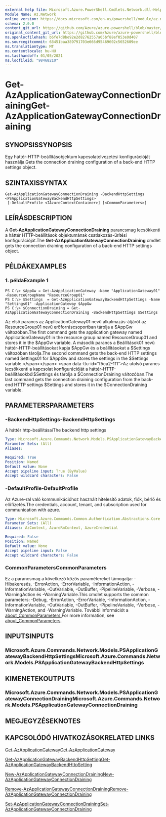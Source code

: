 ```yaml
---
external help file: Microsoft.Azure.PowerShell.Cmdlets.Network.dll-Help.xml
Module Name: Az.Network
online version: https://docs.microsoft.com/en-us/powershell/module/az.network/get-azapplicationgatewayconnectiondraining
schema: 2.0.0
content_git_url: https://github.com/Azure/azure-powershell/blob/master/src/Network/Network/help/Get-AzApplicationGatewayConnectionDraining.md
original_content_git_url: https://github.com/Azure/azure-powershell/blob/master/src/Network/Network/help/Get-AzApplicationGatewayConnectionDraining.md
ms.openlocfilehash: b6fe7d8be92e2d82762557a05bf88ef053e0d407
ms.sourcegitcommit: 68451baa389791703e666d95469602c5652609ee
ms.translationtype: MT
ms.contentlocale: hu-HU
ms.lasthandoff: 01/05/2021
ms.locfileid: "98468210"
---
```

# <span data-ttu-id="f5ca2-101">Get-AzApplicationGatewayConnectionDraining</span><span class="sxs-lookup"><span data-stu-id="f5ca2-101">Get-AzApplicationGatewayConnectionDraining</span></span>

## <span data-ttu-id="f5ca2-102">SYNOPSIS</span><span class="sxs-lookup"><span data-stu-id="f5ca2-102">SYNOPSIS</span></span>
<span data-ttu-id="f5ca2-103">Egy háttér-HTTP-beállításobjektum kapcsolatelvezetési konfigurációját használja.</span><span class="sxs-lookup"><span data-stu-id="f5ca2-103">Gets the connection draining configuration of a back-end HTTP settings object.</span></span>

## <span data-ttu-id="f5ca2-104">SZINTAXIS</span><span class="sxs-lookup"><span data-stu-id="f5ca2-104">SYNTAX</span></span>

```
Get-AzApplicationGatewayConnectionDraining -BackendHttpSettings <PSApplicationGatewayBackendHttpSettings>
 [-DefaultProfile <IAzureContextContainer>] [<CommonParameters>]
```

## <span data-ttu-id="f5ca2-105">LEÍRÁS</span><span class="sxs-lookup"><span data-stu-id="f5ca2-105">DESCRIPTION</span></span>
<span data-ttu-id="f5ca2-106">A **Get-AzApplicationGatewayConnectionDraining** parancsmag lecsökkenti a háttér HTTP-beállítások objektumának csatlakozás-ürítési konfigurációját.</span><span class="sxs-lookup"><span data-stu-id="f5ca2-106">The **Get-AzApplicationGatewayConnectionDraining** cmdlet gets the connection draining configuration of a back-end HTTP settings object.</span></span>

## <span data-ttu-id="f5ca2-107">PÉLDÁK</span><span class="sxs-lookup"><span data-stu-id="f5ca2-107">EXAMPLES</span></span>

### <span data-ttu-id="f5ca2-108">1. példa</span><span class="sxs-lookup"><span data-stu-id="f5ca2-108">Example 1</span></span>
```
PS C:\> $AppGw = Get-AzApplicationGateway -Name "ApplicationGateway01" -ResourceGroupName "ResourceGroup01"
PS C:\> $Settings  = Get-AzApplicationGatewayBackendHttpSettings -Name "Settings01" -ApplicationGateway $AppGw
PS C:\> $ConnectionDraining = Get-AzApplicationGatewayConnectionDraining -BackendHttpSettings $Settings
```

<span data-ttu-id="f5ca2-109">Az első parancs az ApplicationGateway01 nevű alkalmazás-átjárót az ResourceGroup01 nevű erőforráscsoportban tárolja a $AppGw változóban.</span><span class="sxs-lookup"><span data-stu-id="f5ca2-109">The first command gets the application gateway named ApplicationGateway01 in the resource group named ResourceGroup01 and stores it in the $AppGw variable.</span></span>
<span data-ttu-id="f5ca2-110">A második parancs a Beállítások01 nevű háttér-HTTP-beállításokat kapja $AppGw és a beállításokat a $Settings változóban tárolja.</span><span class="sxs-lookup"><span data-stu-id="f5ca2-110">The second command gets the back-end HTTP settings named Settings01 for $AppGw and stores the settings in the $Settings variable.</span></span>
<span data-ttu-id="f5ca2-111">Az utolsó parancs lecsökkenti a kapcsolat konfigurációját a háttér-HTTP-beállításokból$Settings és tárolja a $ConnectionDraining változóban.</span><span class="sxs-lookup"><span data-stu-id="f5ca2-111">The last command gets the connection draining configuration from the back-end HTTP settings $Settings and stores it in the $ConnectionDraining variable.</span></span>

## <span data-ttu-id="f5ca2-112">PARAMETERS</span><span class="sxs-lookup"><span data-stu-id="f5ca2-112">PARAMETERS</span></span>

### <span data-ttu-id="f5ca2-113">-BackendHttpSettings</span><span class="sxs-lookup"><span data-stu-id="f5ca2-113">-BackendHttpSettings</span></span>
<span data-ttu-id="f5ca2-114">A háttér http-beállításai</span><span class="sxs-lookup"><span data-stu-id="f5ca2-114">The backend http settings</span></span>

```yaml
Type: Microsoft.Azure.Commands.Network.Models.PSApplicationGatewayBackendHttpSettings
Parameter Sets: (All)
Aliases:

Required: True
Position: Named
Default value: None
Accept pipeline input: True (ByValue)
Accept wildcard characters: False
```

### <span data-ttu-id="f5ca2-115">-DefaultProfile</span><span class="sxs-lookup"><span data-stu-id="f5ca2-115">-DefaultProfile</span></span>
<span data-ttu-id="f5ca2-116">Az Azure-ral való kommunikációhoz használt hitelesítő adatok, fiók, bérlő és előfizetés.</span><span class="sxs-lookup"><span data-stu-id="f5ca2-116">The credentials, account, tenant, and subscription used for communication with azure.</span></span>

```yaml
Type: Microsoft.Azure.Commands.Common.Authentication.Abstractions.Core.IAzureContextContainer
Parameter Sets: (All)
Aliases: AzContext, AzureRmContext, AzureCredential

Required: False
Position: Named
Default value: None
Accept pipeline input: False
Accept wildcard characters: False
```

### <span data-ttu-id="f5ca2-117">CommonParameters</span><span class="sxs-lookup"><span data-stu-id="f5ca2-117">CommonParameters</span></span>
<span data-ttu-id="f5ca2-118">Ez a parancsmag a következő közös paramétereket támogatja: -Hibakeresés, -ErrorAction, -ErrorVariable, -InformationAction, -InformationVariable, -OutVariable, -OutBuffer, -PipelineVariable, -Verbose, -WarningAction és -WarningVariable.</span><span class="sxs-lookup"><span data-stu-id="f5ca2-118">This cmdlet supports the common parameters: -Debug, -ErrorAction, -ErrorVariable, -InformationAction, -InformationVariable, -OutVariable, -OutBuffer, -PipelineVariable, -Verbose, -WarningAction, and -WarningVariable.</span></span> <span data-ttu-id="f5ca2-119">További információt a [about_CommonParameters.](http://go.microsoft.com/fwlink/?LinkID=113216)</span><span class="sxs-lookup"><span data-stu-id="f5ca2-119">For more information, see [about_CommonParameters](http://go.microsoft.com/fwlink/?LinkID=113216).</span></span>

## <span data-ttu-id="f5ca2-120">INPUTS</span><span class="sxs-lookup"><span data-stu-id="f5ca2-120">INPUTS</span></span>

### <span data-ttu-id="f5ca2-121">Microsoft.Azure.Commands.Network.Models.PSApplicationGatewayBackendHttpSettings</span><span class="sxs-lookup"><span data-stu-id="f5ca2-121">Microsoft.Azure.Commands.Network.Models.PSApplicationGatewayBackendHttpSettings</span></span>

## <span data-ttu-id="f5ca2-122">KIMENETEK</span><span class="sxs-lookup"><span data-stu-id="f5ca2-122">OUTPUTS</span></span>

### <span data-ttu-id="f5ca2-123">Microsoft.Azure.Commands.Network.Models.PSApplicationGatewayConnectionDraining</span><span class="sxs-lookup"><span data-stu-id="f5ca2-123">Microsoft.Azure.Commands.Network.Models.PSApplicationGatewayConnectionDraining</span></span>

## <span data-ttu-id="f5ca2-124">MEGJEGYZÉSEK</span><span class="sxs-lookup"><span data-stu-id="f5ca2-124">NOTES</span></span>

## <span data-ttu-id="f5ca2-125">KAPCSOLÓDÓ HIVATKOZÁSOK</span><span class="sxs-lookup"><span data-stu-id="f5ca2-125">RELATED LINKS</span></span>

[<span data-ttu-id="f5ca2-126">Get-AzApplicationGateway</span><span class="sxs-lookup"><span data-stu-id="f5ca2-126">Get-AzApplicationGateway</span></span>](./Get-AzApplicationGateway.md)

[<span data-ttu-id="f5ca2-127">Get-AzApplicationGatewayBackendHttpSetting</span><span class="sxs-lookup"><span data-stu-id="f5ca2-127">Get-AzApplicationGatewayBackendHttpSetting</span></span>](./Get-AzApplicationGatewayBackendHttpSetting.md)

[<span data-ttu-id="f5ca2-128">New-AzApplicationGatewayConnectionDraining</span><span class="sxs-lookup"><span data-stu-id="f5ca2-128">New-AzApplicationGatewayConnectionDraining</span></span>](./New-AzApplicationGatewayConnectionDraining.md)

[<span data-ttu-id="f5ca2-129">Remove-AzApplicationGatewayConnectionDraining</span><span class="sxs-lookup"><span data-stu-id="f5ca2-129">Remove-AzApplicationGatewayConnectionDraining</span></span>](./Remove-AzApplicationGatewayConnectionDraining.md)

[<span data-ttu-id="f5ca2-130">Set-AzApplicationGatewayConnectionDraining</span><span class="sxs-lookup"><span data-stu-id="f5ca2-130">Set-AzApplicationGatewayConnectionDraining</span></span>](./Set-AzApplicationGatewayConnectionDraining.md)
